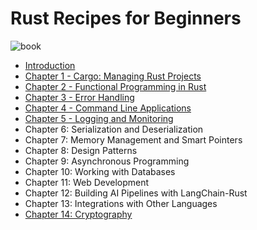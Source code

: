 # Rust Recipes for Beginners

![book](https://github.com/evgenyigumnov/rust-recipes-for-beginners/raw/HEAD/book.png)

- [Introduction](./src/chapter_0.md)
- [Chapter 1 - Cargo: Managing Rust Projects](./src/chapter_1.md)
- [Chapter 2 - Functional Programming in Rust](./src/chapter_2.md)
- [Chapter 3 - Error Handling](./src/chapter_3.md)
- [Chapter 4 - Command Line Applications](./src/chapter_4.md)
- [Chapter 5 - Logging and Monitoring](./src/chapter_5.md)
- Chapter 6: Serialization and Deserialization
- Chapter 7: Memory Management and Smart Pointers
- Chapter 8: Design Patterns
- Chapter 9: Asynchronous Programming
- Chapter 10: Working with Databases
- Chapter 11: Web Development
- Chapter 12: Building AI Pipelines with LangChain-Rust
- Chapter 13: Integrations with Other Languages
- [Chapter 14: Cryptography](./src/chapter_14.md)